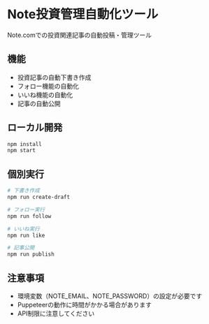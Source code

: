 # Note投資管理自動化ツール

Note.comでの投資関連記事の自動投稿・管理ツール

## 機能

- 投資記事の自動下書き作成
- フォロー機能の自動化
- いいね機能の自動化
- 記事の自動公開

## ローカル開発

```bash
npm install
npm start
```

## 個別実行

```bash
# 下書き作成
npm run create-draft

# フォロー実行
npm run follow

# いいね実行
npm run like

# 記事公開
npm run publish
```

## 注意事項

- 環境変数（NOTE_EMAIL、NOTE_PASSWORD）の設定が必要です
- Puppeteerの動作に時間がかかる場合があります
- API制限に注意してください
